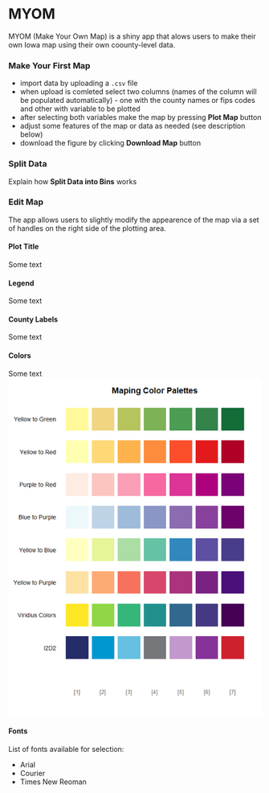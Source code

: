 # MYOM
MYOM (Make Your Own Map) is a shiny app that alows users to make their own Iowa map using their own coounty-level data. 

### Make Your First Map
- import data by uploading a `.csv` file
- when upload is comleted select two columns (names of the column will be populated automatically) - one with the county names or fips codes and other with variable to be plotted
- after selecting both variables make the map by pressing **Plot Map** button
- adjust some features of the map or data as needed (see description below)
- download the figure by clicking **Download Map** button 

### Split Data
Explain how **Split Data into Bins** works

### Edit Map
The app allows users to slightly modify the appearence of the map via a set of handles on the right side of the plotting area. 

#### Plot Title
Some text

#### Legend
Some text

#### County Labels
Some text

#### Colors
Some text
![alt text](figs/color_palette.png)

#### Fonts
List of fonts available for selection:
* Arial
* Courier
* Times New Reoman

